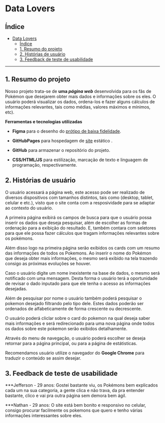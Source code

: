 # Data Lovers

## Índice

- [Data Lovers](#data-lovers)
  - [Índice](#índice)
  - [1. Resumo do projeto](#1-resumo-do-projeto)
  - [2. Histórias de usuário](#2-histórias-de-usuário)
  - [3. Feedback de teste de usabilidade](#3-feedback-de-teste-de-usabilidade)


***

## 1. Resumo do projeto

Nosso projeto trata-se de  **uma _página web_** desenvolvida para os fãs de Pokémon que desejarem obter mais dados e informações sobre os eles. O usuário poderá visualizar os dados, ordena-los e fazer alguns cálculos de informações relevantes, tais como médias, valores máximos e mínimos, etc).

 **Ferramentas e tecnologias utilizadas**

* **Figma** para o desenho do [prótipo de baixa fidelidade](https://www.figma.com/file/JP7AoZGHkFIvsGbb5NyDFc/data-lovers?type=design&node-id=0-1&t=nlMkHIDMdTdB5uDD-0).

* **GitHubPages** para hospedagem de [site](https://larivelace.github.io/SAP010-data-lovers/src/) estático .

* **GitHub** para armazenar o repositório do projeto.

* **CSS/HTML/JS** para estilização, marcação de texto e linguagem de programação, respectivamente.

## 2. Histórias de usuário

O usuário acessará a página web, este acesso pode ser realizado de diversos dispositivos com tamanhos distintos, tais como (desktop, tablet, celular e etc.), visto que o site conta com a resposividade para se adaptar ao contexto do usuário.

A primeira página exibirá os campos de busca para que o usuário possa inserir os dados que deseja pesquisar, além de escolher as formas de ordenação para a exibição do resultado. E, também contara com seletores para que ele possa fazer cálculos que tragam informações relevantes sobre os pokémons.

Além disso logo na primeira página serão exibidos os cards com um resumo das informações de todos os Pokemons. Ao inserir o nome do Pokémon que deseja obter mais informações, o mesmo será exibido na tela trazendo consigo as próximas evoluções se houver.

Caso o usuário digite um nome inexistente na base de dados, o mesmo será notificado com uma mensagem. Desta forma o usuário terá a oportunidade de revisar o dado inputado para que ele tenha o acesso as informações desejadas.

Além de pesquisar por nome o usuário também poderá pesquisar o pokemon desejado filtrando pelo tipo dele. Estes dados poderão ser ordenados de alfabeticamente de forma crescente ou decrescente.

O usuário poderá cliclar sobre o card do pokemon na qual deseja saber mais informações e será redirecionado para uma nova página onde todos os dados sobre este pokemon serão exibidos detalhamente.

Através do menu de navegação, o usuário poderá escolher se deseja retornar para a página principal, ou para a página de estátisticas.

Recomendamos usuário utilize o navegador do **Google Chrome** para traduzir o conteúdo se assim desejar.

## 3. Feedback de teste de usabilidade

***Jefferson - 29 anos:
Gostei bastante viu, os Pokémons bem explicados cada um na sua categoria, a gente clica e não trava, da pra entender bastante, clico e vai pra outra página sem demora bem ágil.

***Nathan - 29 anos:
O site está bem bonito e responsivo no celular, consigo procurar facilmente os pokemons que quero e tenho várias informações interessantes sobre eles.


